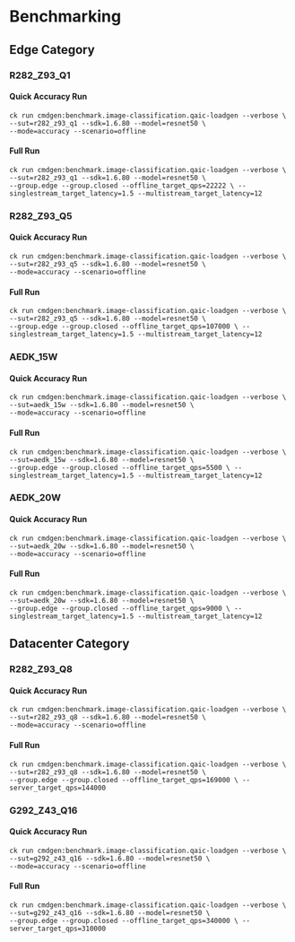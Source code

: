 # Benchmarking

## Edge Category
### R282_Z93_Q1

#### Quick Accuracy Run
```
ck run cmdgen:benchmark.image-classification.qaic-loadgen --verbose \
--sut=r282_z93_q1 --sdk=1.6.80 --model=resnet50 \
--mode=accuracy --scenario=offline 
```
#### Full Run
```
ck run cmdgen:benchmark.image-classification.qaic-loadgen --verbose \
--sut=r282_z93_q1 --sdk=1.6.80 --model=resnet50 \
--group.edge --group.closed --offline_target_qps=22222 \ --singlestream_target_latency=1.5 --multistream_target_latency=12
```

### R282_Z93_Q5 
#### Quick Accuracy Run
```
ck run cmdgen:benchmark.image-classification.qaic-loadgen --verbose \
--sut=r282_z93_q5 --sdk=1.6.80 --model=resnet50 \
--mode=accuracy --scenario=offline
```
#### Full Run
```
ck run cmdgen:benchmark.image-classification.qaic-loadgen --verbose \
--sut=r282_z93_q5 --sdk=1.6.80 --model=resnet50 \
--group.edge --group.closed --offline_target_qps=107000 \ --singlestream_target_latency=1.5 --multistream_target_latency=12
```

### AEDK_15W
#### Quick Accuracy Run
```
ck run cmdgen:benchmark.image-classification.qaic-loadgen --verbose \
--sut=aedk_15w --sdk=1.6.80 --model=resnet50 \
--mode=accuracy --scenario=offline 
```
#### Full Run
```
ck run cmdgen:benchmark.image-classification.qaic-loadgen --verbose \
--sut=aedk_15w --sdk=1.6.80 --model=resnet50 \
--group.edge --group.closed --offline_target_qps=5500 \ --singlestream_target_latency=1.5 --multistream_target_latency=12
```

### AEDK_20W
#### Quick Accuracy Run
```
ck run cmdgen:benchmark.image-classification.qaic-loadgen --verbose \
--sut=aedk_20w --sdk=1.6.80 --model=resnet50 \
--mode=accuracy --scenario=offline
```
#### Full Run
```
ck run cmdgen:benchmark.image-classification.qaic-loadgen --verbose \
--sut=aedk_20w --sdk=1.6.80 --model=resnet50 \
--group.edge --group.closed --offline_target_qps=9000 \ --singlestream_target_latency=1.5 --multistream_target_latency=12
```

## Datacenter Category
### R282_Z93_Q8
#### Quick Accuracy Run
```
ck run cmdgen:benchmark.image-classification.qaic-loadgen --verbose \
--sut=r282_z93_q8 --sdk=1.6.80 --model=resnet50 \
--mode=accuracy --scenario=offline
```
#### Full Run
```
ck run cmdgen:benchmark.image-classification.qaic-loadgen --verbose \
--sut=r282_z93_q8 --sdk=1.6.80 --model=resnet50 \
--group.edge --group.closed --offline_target_qps=169000 \ --server_target_qps=144000
```

### G292_Z43_Q16
#### Quick Accuracy Run
```
ck run cmdgen:benchmark.image-classification.qaic-loadgen --verbose \
--sut=g292_z43_q16 --sdk=1.6.80 --model=resnet50 \
--mode=accuracy --scenario=offline 
```
#### Full Run
```
ck run cmdgen:benchmark.image-classification.qaic-loadgen --verbose \
--sut=g292_z43_q16 --sdk=1.6.80 --model=resnet50 \
--group.edge --group.closed --offline_target_qps=340000 \ --server_target_qps=310000
```
